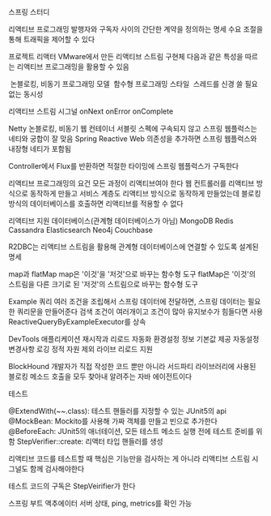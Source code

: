 스프링 스터디



리액티브 프로그래밍
발행자와 구독자 사이의 간단한 계약을 정의하는 명세
수요 조절을 통해 트래픽을 제어할 수 있다



프로젝트 리액터
VMware에서 만든 리액티브 스트림 구현체
다음과 같은 특성을 따르는 리액티브 프로그래밍을 활용할 수 있음

​	논블로킹, 비동기 프로그래밍 모델
​	함수형 프로그래밍 스타일
​	스레드를 신경 쓸 필요 없는 동시성



리액티브 스트림 시그널
onNext
onError
onComplete



Netty
논블로킹, 비동기 웹 컨테이너
서블릿 스펙에 구속되지 않고 스프링 웹플럭스는 네티와 궁합이 잘 맞음
Spring Reactive Web 의존성을 추가하면 스프링 웹플럭스와 내장형 네티가 포함됨



Controller에서 Flux를 반환하면 적절한 타이밍에 스프링 웹플럭스가 구독한다



리액티브 프로그래밍의 요건
모든 과정이 리액티브여야 한다
웹 컨트롤러를 리액티브 방식으로 동작하게 만들고 서비스 계층도 리액티브 방식으로 동작하게 만들었는데
블로킹 방식의 데이터베이스를 호출하면 리액티브를 적용할 수 없다

리액티브 지원 데이터베이스(관계형 데이터베이스가 아님)
MongoDB
Redis
Cassandra
Elasticsearch
Neo4j
Couchbase

R2DBC는 리액티브 스트림을 활용해 관계형 데이터베이스에 연결할 수 있도록 설계된 명세

map과 flatMap
map은 '이것'을 '저것'으로 바꾸는 함수형 도구
flatMap은 '이것'의 스트림을 다른 크기로 된 '저것'의 스트림으로 바꾸는 함수형 도구



Example 쿼리
여러 조건을 조립해서 스프링 데이터에 전달하면, 스프링 데이터는 필요한 쿼리문을 만들어준다
검색 조건이 여러개이고 조건이 많아 유지보수가 힘들다면 사용
ReactiveQueryByExampleExecutor를 상속



DevTools
애플리케이션 재시작과 리로드 자동화
환경설정 정보 기본값 제공
자동설정 변경사항 로깅
정적 자원 제외
라이브 리로드 지원



BlockHound
개발자가 직접 작성한 코드 뿐만 아니라 서드파티 라이브러리에 사용된 블로킹 메소드 호출을 
모두 찾아내 알려주는 자바 에이전트이다



테스트

@ExtendWith(~~.class): 테스트 핸들러를 지정할 수 있는 JUnit5의 api	
@MockBean: Mockito를 사용해 가짜 객체를 만들고 빈으로 추가한다
@BeforeEach: JUnit5의 애너테이션, 모든 테스트 메소드 실행 전에 테스트 준비를 위함
StepVerifier::create: 리액터 타입 핸들러를 생성

리액티브 코드를 테스트할 때 핵심은 기능만을 검사하는 게 아니라 리액티브 스트림 시그널도 함께 검사해야한다

테스트 코드의 구독은 StepVeirifier가 한다



스프링 부트 액추에이터
서버 상태, ping, metrics를 확인 가능







